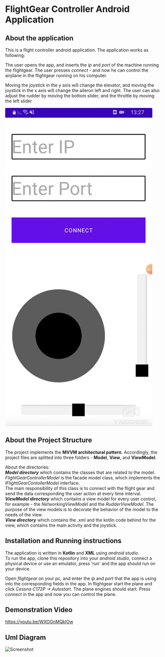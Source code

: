 # FlightGear Controller Android Application
About the application
---------------------
This is a flight controller android application. The application works as following: 

The user opens the app, and inserts the *ip* and *port* of the machine running the flightgear.
The user presses *connect* - and now he can control the airplane in the flightgear running on his computer.

Moving the joystick in the y axis will change the elevator, and moving the joystick in the x axis will change the aileron left and right.
The user can also adjust the rudder by moving the bottom slider, and the throttle by moving the left slider
  
![Screenshot](screenshot.png) 
  
  
About the Project Structure
---------------------------
The project implements the **MVVM architectural pattern**. Accordingly, the project files are splitted into three folders - **Model**, **View**, and **ViewModel**.  

About the directories:  
***Model directory*** which contains the classes that are related to the model. *FlightGearControllerModel* is the facade model class, which implements the *IFlightGearContollerModel* interface.  
The main responsibility of this class is to connect with the flight gear and send the data corresponding the user action at every time interval.  
***ViewModel directory*** which contains a view model for every user control, for example - the *NetworkingViewModel* and the *RudderViewModel*. The purpose of the view models is to decorate the behavior of the model to the needs of the view.  
***View directory*** which contains the .xml and the kotlin code behind for the view, which contains the main activity and the joystick.  

Installation and Running instructions
----------------------
The application is written in **Kotlin** and **XML** using *android studio*.  
To run the app, clone this repository into your *android studio*, connect a
physical device or use an emulator, press 'run' and the app should run on your device.

Open *flightgear* on your pc, and enter the *ip* and *port* that the app is using 
into the corresponding fields in the app.
In flightgear start the plane and click *Cessna C172P -> Autostart*. The plane engines should start.
Press *connect* in the app and now you can control the plane.


Demonstration Video
----------------
https://youtu.be/WXOGnMQklOw

Uml Diagram
----------------
![Screenshot](uml.png)  
  




